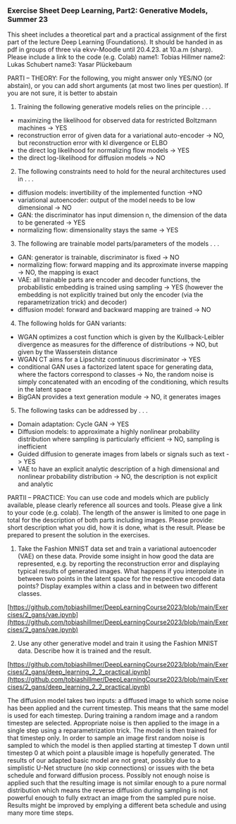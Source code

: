 ### Exercise Sheet Deep Learning, Part2: Generative Models, Summer 23

This sheet includes a theoretical part and a practical assignment of the first part of the
lecture Deep Learning (Foundations). It should be handed in as pdf in groups of three via
ekvv-Moodle until 20.4.23. at 10.a.m (sharp). Please include a link to the code (e.g. Colab)
name1: Tobias Hillmer
name2: Lukas Schubert
name3: Yasar Plückebaum

PARTI – THEORY: For the following, you might answer only YES/NO (or abstain),
or you can add short arguments (at most two lines per question). If you are not sure, it is
better to abstain

1. Training the following generative models relies on the principle . . .
- maximizing the likelihood for observed data for restricted Boltzmann machines -> YES
- reconstruction error of given data for a variational auto-encoder -> NO, but reconstruction error with kl divergence or ELBO
- the direct log likelihood for normalizing flow models -> YES
- the direct log-likelihood for diffusion models -> NO

2. The following constraints need to hold for the neural architectures used in . . .
- diffusion models: invertibility of the implemented function ->NO
- variational autoencoder: output of the model needs to be low dimensional -> NO
- GAN: the discriminator has input dimension n, the dimension of the data to be generated -> YES
- normalizing flow: dimensionality stays the same -> YES

3. The following are trainable model parts/parameters of the models . . .
- GAN: generator is trainable, discriminator is fixed -> NO
- normalizing flow: forward mapping and its approximate inverse mapping -> NO, the mapping is exact
- VAE: all trainable parts are encoder and decoder functions, the probabilistic embedding is trained using sampling -> YES (however the embedding is not explicitly trained but only the encoder (via the reparametrization trick) and decoder)
- diffusion model: forward and backward mapping are trained -> NO

4. The following holds for GAN variants:
- WGAN optimizes a cost function which is given by the Kullback-Leibler divergence as measures for the difference of distributions -> NO, but given by the Wasserstein distance
- WGAN CT aims for a Lipschitz continuous discriminator -> YES
- conditional GAN uses a factorized latent space for generating data, where the factors correspond to classes -> No, the random noise is simply concatenated with an encoding of the conditioning, which results in the latent space
- BigGAN provides a text generation module -> NO, it generates images

5. The following tasks can be addressed by . . .
- Domain adaptation: Cycle GAN -> YES
- Diffusion models: to approximate a highly nonlinear probability distribution where sampling is particularly efficient -> NO, sampling is inefficient
- Guided diffusion to generate images from labels or signals such as text -> YES
- VAE to have an explicit analytic description of a high dimensional and nonlinear probability distribution -> NO, the description is not explicit and analytic

PARTII – PRACTICE: You can use code and models which are publicly available,
please clearly reference all sources and tools. Please give a link to your code (e.g. colab).
The length of the answer is limited to one page in total for the description of both parts
including images. Please provide: short description what you did, how it is done, what is
the result. Please be prepared to present the solution in the exercises.

1. Take the Fashion MNIST data set and train a variational autoencoder (VAE) on these
data. Provide some insight in how good the data are represented, e.g. by reporting
the reconstruction error and displaying typical results of generated images. What
happens if you interpolate in between two points in the latent space for the respective
encoded data points? Display examples within a class and in between two different
classes.

[https://github.com/tobiashillmer/DeepLearningCourse2023/blob/main/Exercises/2_gans/vae.ipynb](https://github.com/tobiashillmer/DeepLearningCourse2023/blob/main/Exercises/2_gans/vae.ipynb)

2. Use any other generative model and train it using the Fashion MNIST data. Describe
how it is trained and the result.

[https://github.com/tobiashillmer/DeepLearningCourse2023/blob/main/Exercises/2_gans/deep_learning_2_2_practical.ipynb](https://github.com/tobiashillmer/DeepLearningCourse2023/blob/main/Exercises/2_gans/deep_learning_2_2_practical.ipynb)

The diffusion model takes two inputs: a diffused image to which some noise has been applied and the current timestep.
This means that the same model is used for each timestep. During training a random image and a random timestep are selected. 
Appropriate noise is then applied to the image in a single step using a reparametrization trick. The model is then trained for that timestep only.
In order to sample an image first random noise is sampled to which the model is then applied starting at timestep T down until timestep 0 at which point a plausible image is hopefully generated.
The results of our adapted basic model are not great, possibly due to a simplistic U-Net structure (no skip connections) or issues with the beta schedule and forward diffusion process. Possibly not enough noise is applied such that the resulting image is not similar enough to a pure normal distribution which means the reverse diffusion during sampling is not powerful enough to fully extract an image from the sampled pure noise.
Results might be improved by emplying a different beta schedule and using many more time steps.


